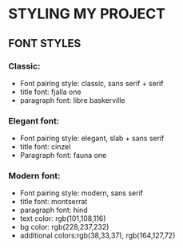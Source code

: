 # STYLING MY PROJECT
## FONT STYLES
### Classic:
- Font pairing style: classic, sans serif + serif <br>
 - title font: fjalla one <br>
 - paragraph font: libre baskerville
### Elegant font:
- Font pairing style: elegant, slab + sans serif <br>
- title font: cinzel<br>
- Paragraph font: fauna one <br>
### Modern font:
- Font pairing style: modern, sans serif
- title font: montserrat
- paragraph font: hind
- text color: rgb(101,108,116)
- bg color: rgb(228,237,232)
- additional colors:rgb(38,33,37), rgb(164,127,72)
 
